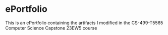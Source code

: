 # ePortfolio
This is an ePortfolio  containing the artifacts I modified in the CS-499-T5565 Computer Science Capstone 23EW5 course
